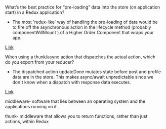 What’s the best practice for “pre-loading” data into the store (on application start) in a Redux application?

- The most 'redux-like' way of handling the pre-loading of data would be to fire off the asynchronous action in the lifecycle method (probably componentWillMount )
of a Higher Order Component that wraps your app.

[Link](https://stackoverflow.com/questions/39356517/correct-way-to-pre-load-component-data-in-reactredux#:~:text=1%20Answer&text=The%20most%20'redux%2Dlike',Component%20that%20wraps%20your%20app.)

When using a thunk/async action that dispatches the actual action, which do you export from your reducer?

- The dispatched action updateDone mutates state before post and profile data are in the store. 
This makes async/await unpredictable since we don't know when a dispatch with response data executes.

[Link](https://blog.jscrambler.com/async-dispatch-chaining-with-redux-thunk/)


middleware- software that lies between an operating system and the applications running on it

thunk- middleware that allows you to return functions, rather than just actions, within Redux
